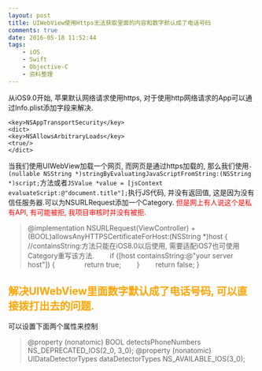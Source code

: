 ```yaml
---
layout: post
title: UIWebView使用Https无法获取里面的内容和数字默认成了电话号码
comments: true
date: 2016-05-18 11:52:44
tags:
    - iOS
    - Swift
    - Objective-C
    - 资料整理
---
```

从iOS9.0开始, 苹果默认网络请求使用https, 对于使用http网络请求的App可以通过Info.plist添加字段来解决.

    <key>NSAppTransportSecurity</key>
    <dict>
    <key>NSAllowsArbitraryLoads</key>
    <true/>
    </dict>

当我们使用UIWebView加载一个网页, 而网页是通过https加载的, 那么我们使用`- (nullable NSString *)stringByEvaluatingJavaScriptFromString:(NSString *)script;`方法或者`JSValue *value = [jsContext evaluateScript:@"document.title"];`执行JS代码, 并没有返回值, 这是因为没有信任服务器.可以为NSURLRequest添加一个Category. <font color=red>但是网上有人说这个是私有API, 有可能被拒, 我项目审核时并没有被拒.</font>

>   @implementation NSURLRequest(ViewController)
+(BOOL)allowsAnyHTTPSCertificateForHost:(NSString *)host {
//containsString:方法只能在iOS8.0以后使用, 需要适配iOS7也可使用Category重写该方法.
&emsp;&emsp;if ([host containsString:@"your server host"]) {
&emsp;&emsp;&emsp;&emsp;return true;
&emsp;&emsp;}
&emsp;&emsp;return false;
}


## <font color=orange>解决UIWebView里面数字默认成了电话号码, 可以直接拨打出去的问题.</font>
可以设置下面两个属性来控制
>   @property (nonatomic) BOOL detectsPhoneNumbers NS_DEPRECATED_IOS(2_0, 3_0);
@property (nonatomic) UIDataDetectorTypes dataDetectorTypes NS_AVAILABLE_IOS(3_0);



